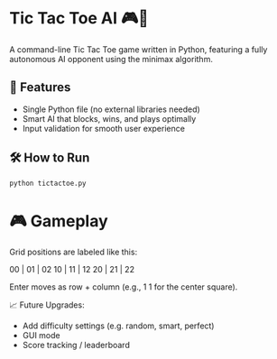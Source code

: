 # Tic Tac Toe AI 🎮🤖

A command-line Tic Tac Toe game written in Python, featuring a fully autonomous AI opponent using the minimax algorithm.

## 🧠 Features

- Single Python file (no external libraries needed)
- Smart AI that blocks, wins, and plays optimally
- Input validation for smooth user experience

## 🛠 How to Run

```bash
python tictactoe.py
```

# 🎮 Gameplay

Grid positions are labeled like this:

00 | 01 | 02
10 | 11 | 12
20 | 21 | 22

Enter moves as row + column (e.g., 1 1 for the center square).

📈 Future Upgrades:
- Add difficulty settings (e.g. random, smart, perfect)
- GUI mode
- Score tracking / leaderboard
